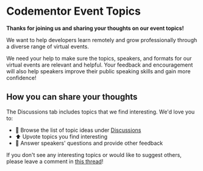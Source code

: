 # Codementor Event Topics

**Thanks for joining us and sharing your thoughts on our event topics!**

We want to help developers learn remotely and grow professionally through a diverse range of virtual events. 

We need your help to make sure the topics, speakers, and formats for our virtual events are relevant and helpful. Your feedback and encouragement will also help speakers improve their public speaking skills and gain more confidence!

## How you can share your thoughts

The Discussions tab includes topics that we find interesting. We'd love you to: 

- 👀 Browse the list of topic ideas under [Discussions](https://github.com/CodementorIO/event-topics/discussions)
- ⬆️ Upvote topics you find interesting
- 💬 Answer speakers' questions and provide other feedback 

If you don't see any interesting topics or would like to suggest others, please leave a comment in [this thread](https://github.com/CodementorIO/event-topics/discussions/2)!
